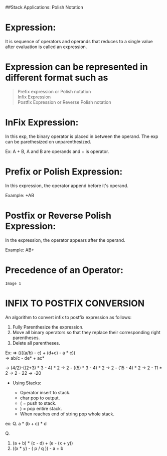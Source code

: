 ##Stack Applications: Polish Notation

# Expression:
It is sequence of operators and operands that reduces to a single
value after evaluation is called an expression.

# Expression can be represented in different format such as
> Prefix expression or Polish notation</br>
> Infix Expression</br>
> Postfix Expression or Reverse Polish notation

# InFix Expression:
In this exp, the binary operator is placed in between the
operand. The exp can be parethesized on unparenthesized.

Ex: A + B, A and B are operands and + is operator.

# Prefix or Polish Expression:
In this expression, the operator append before
it's operand.

Example: +AB

# Postfix or Reverse Polish Expression:
In the expression, the operator appears after the operand.

Example: AB+

# Precedence of an Operator:
	Image 1

# INFIX TO POSTFIX CONVERSION

An algorithm to convert infix to postfix expression as follows:

1. Fully Parenthesize the expression.
2. Move all binary operators so that they replace their corresponding right
   parentheses.
3. Delete all parentheses.

Ex:
=> ((((a/b) - c) + (d+c) - a * c))</br>
=> ab/c - de* + ac*</br>


-> (4/2)-((2+3) * 3 - 4) * 2
-> 2 - ((5) * 3 - 4) * 2
-> 2 - (15 - 4) * 2
-> 2 - 11 * 2
-> 2 - 22
-> -20


* Using Stacks:

	 * Operator insert to stack.
	 * char pop to output.
	 * ( = push to stack.
	 * ) = pop entire stack.
	 * When reaches end of string pop whole stack.

ex:
   Q. a * (b + c) * d</br>

Q.
1. (a + b) * (c - d) + (e - (x + y))
2. ((x * y) - ( p / q )) - a + b


